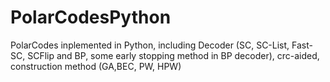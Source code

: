 # PolarCodesPython
PolarCodes inplemented in Python, including Decoder (SC, SC-List, Fast-SC, SCFlip and BP, some early stopping method in BP decoder), crc-aided, construction method (GA,BEC, PW, HPW)
